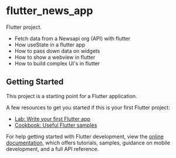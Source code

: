 # flutter_news_app

Flutter project.

- Fetch data from a Newsapi org (API) with flutter
- How useState in a flutter app
- How to pass down data on widgets
- How to show a webview in flutter
- How to build complex UI's in flutter

## Getting Started

This project is a starting point for a Flutter application.

A few resources to get you started if this is your first Flutter project:

- [Lab: Write your first Flutter app](https://docs.flutter.dev/get-started/codelab)
- [Cookbook: Useful Flutter samples](https://docs.flutter.dev/cookbook)

For help getting started with Flutter development, view the
[online documentation](https://docs.flutter.dev/), which offers tutorials,
samples, guidance on mobile development, and a full API reference.
